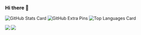 ### Hi there 👋

![GitHub Stats Card](https://github-readme-stats.vercel.app/api?username=susumutomita)
![GitHub Extra Pins](https://github-readme-stats.vercel.app/api/pin/?username=susumutomita&repo=homebridge-switchbot-for-mac)
![Top Languages Card](https://github-readme-stats.vercel.app/api/top-langs/?username=susumutomita)

<a href="https://github.com/anuraghazra/github-readme-stats">
  <img align="left" src="https://github-readme-stats.vercel.app/api?username=susumutomita&count_private=true&show_icons=true" />
</a>
<a href="https://github.com/anuraghazra/github-readme-stats">
  <img align="left" src="https://github-readme-stats.vercel.app/api/top-langs/?username=susumutomita" />
</a>

<!--
**susumutomita/susumutomita** is a ✨ _special_ ✨ repository because its `README.md` (this file) appears on your GitHub profile.

Here are some ideas to get you started:

- 🔭 I’m currently working on ...
- 🌱 I’m currently learning ...
- 👯 I’m looking to collaborate on ...
- 🤔 I’m looking for help with ...
- 💬 Ask me about ...
- 📫 How to reach me: ...
- 😄 Pronouns: ...
- ⚡ Fun fact: ...
-->
